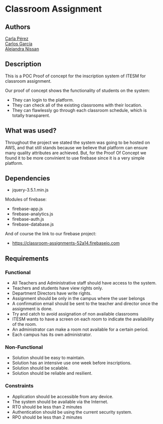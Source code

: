 # Classroom Assignment

## Authors
[Carla Pérez](https://github.com/CarlaPerezGavilan) <br/>
[Carlos García](https://github.com/cxrlos)       
[Alejandra Nissan](https://github.com/AlejandraNissan) <br/>                                                                    

## Description
This is a POC Proof of concept for the inscription system of ITESM for classroom assignment. 

Our proof of concept shows the functionality of students on the system: 
- They can login to the platform. 
- They can check all of the existing classrooms with their location.
- They can flawlessly go through each classroom schedule, which is totally transparent. 


## What was used?
Throughout the project we stated the system was going to be hosted on AWS, and that still stands because we believe that platform can ensure many quality attributes are achieved. But, for the Proof Of Concept we found it to be more convinient to use firebase since it is a very simple platform. 


## Dependencies
- jquery-3.5.1.min.js

Modules of firebase:
- firebase-app.js
- firebase-analytics.js
- firebase-auth.js
- firebase-database.js

And of course the link to our firebase project:
- https://classroom-assignments-52a14.firebaseio.com

## Requirements
### Functional
* All Teachers and Administrative staff should have access to the system.
* Teachers and students have view rights only.
* Department Directors have write rights.
* Assignment should be only in the campus where the user belongs
* A confirmation email should be sent to the teacher and director once the assignment is done.
* Try and catch to avoid assignation of non available classrooms
* ITESM wants to have a screen on each room to indicate the availability of the room.
* An administrator can make a room not available for a certain period.
* Each campus has its own administrator.
### Non-Functional
* Solution should be easy to maintain.
* Solution has an intensive use one week before inscriptions.
* Solution should be scalable.
* Solution should be reliable and resilient.
### Constraints
* Application should be accessible from any device.
* The system should be available via the Internet.
* RTO should be less than 2 minutes
* Authentication should be using the current security system.
* RPO should be less than 2 minutes
